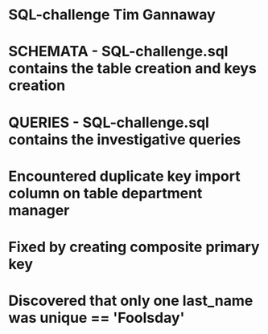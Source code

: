 # SQL-challenge   Tim Gannaway

# SCHEMATA - SQL-challenge.sql contains the table creation and keys creation
# QUERIES - SQL-challenge.sql contains the investigative queries

# Encountered duplicate key import column on table department manager 
# Fixed by creating composite primary key

# Discovered that only one last_name was unique == 'Foolsday'

